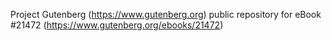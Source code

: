Project Gutenberg (https://www.gutenberg.org) public repository for eBook #21472 (https://www.gutenberg.org/ebooks/21472)
